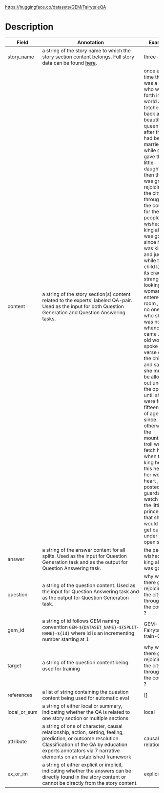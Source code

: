 https://huggingface.co/datasets/GEM/FairytaleQA

# Description
| Field        | Annotation                                                                                                                                                                                                                    | Example                                                                                                                                                                                                                                                                                                                                                                                                                                                                                                                                                                                                                                                                                                                                                                                                                                                |
| ------------ | ----------------------------------------------------------------------------------------------------------------------------------------------------------------------------------------------------------------------------- | ------------------------------------------------------------------------------------------------------------------------------------------------------------------------------------------------------------------------------------------------------------------------------------------------------------------------------------------------------------------------------------------------------------------------------------------------------------------------------------------------------------------------------------------------------------------------------------------------------------------------------------------------------------------------------------------------------------------------------------------------------------------------------------------------------------------------------------------------------ |
| story_name   | a string of the story name to which the story section content belongs. Full story data can be found [here](https://github.com/uci-soe/FairytaleQAData).                                                                       | three-dogs                                                                                                                                                                                                                                                                                                                                                                                                                                                                                                                                                                                                                                                                                                                                                                                                                                             |
| content      | a string of the story section(s) content related to the experts' labeled QA-pair. Used as the input for both Question Generation and Question Answering tasks.                                                                | once upon a time there was a king who went forth into the world and fetched back a beautiful queen . and after they had been married a while god gave them a little daughter . then there was great rejoicing in the city and throughout the country , for the people wished their king all that was good , since he was kind and just . while the child lay in its cradle , a strange - looking old woman entered the room , and no one knew who she was nor whence she came . the old woman spoke a verse over the child , and said that she must not be allowed out under the open sky until she were full fifteen years of age , since otherwise the mountain troll would fetch her . when the king heard this he took her words to heart , and posted guards to watch over the little princess so that she would not get out under the open sky . |
| answer       | a string of the answer content for all splits. Used as the input for Question Generation task and as the output for Question Answering task.                                                                                  | the people wished their king all that was good .                                                                                                                                                                                                                                                                                                                                                                                                                                                                                                                                                                                                                                                                                                                                                                                                       |
| question     | a string of the question content. Used as the input for Question Answering task and as the output for Question Generation task.                                                                                               | why was there great rejoicing in the city and throughout the country ?                                                                                                                                                                                                                                                                                                                                                                                                                                                                                                                                                                                                                                                                                                                                                                                 |
| gem_id       | a string of id follows GEM naming convention `GEM-${DATASET_NAME}-${SPLIT-NAME}-${id}` where id is an incrementing number starting at 1                                                                                       | GEM-FairytaleQA-train-0                                                                                                                                                                                                                                                                                                                                                                                                                                                                                                                                                                                                                                                                                                                                                                                                                                |
| target       | a string of the question content being used for training                                                                                                                                                                      | why was there great rejoicing in the city and throughout the country ?                                                                                                                                                                                                                                                                                                                                                                                                                                                                                                                                                                                                                                                                                                                                                                                 |
| references   | a list of string containing the question content being used for automatic eval                                                                                                                                                | []                                                                                                                                                                                                                                                                                                                                                                                                                                                                                                                                                                                                                                                                                                                                                                                                                                                     |
| local_or_sum | a string of either local or summary, indicating whether the QA is related to one story section or multiple sections                                                                                                           | local                                                                                                                                                                                                                                                                                                                                                                                                                                                                                                                                                                                                                                                                                                                                                                                                                                                  |
| attribute    | a string of one of character, causal relationship, action, setting, feeling, prediction, or outcome resolution. Classification of the QA by education experts annotators via 7 narrative elements on an established framework | causal relationship                                                                                                                                                                                                                                                                                                                                                                                                                                                                                                                                                                                                                                                                                                                                                                                                                                    |
| ex_or_im     | a string of either explicit or implicit, indicating whether the answers can be directly found in the story content or cannot be directly from the story content.                                                              | explicit                                                                                                                                                                                                                                                                                                                                                                                                                                                                                                                                                                                                                                                                                                                                                                                                                                               |
